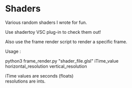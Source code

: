 # Shaders

Various random shaders I wrote for fun.  

Use shadertoy VSC plug-in to check them out!

Also use the frame render script to render a specific frame.  

Usage :  
  
python3 frame_render.py "shader_file.glsl" iTime_value horizontal_resolution vertical_resolution  

iTime values are seconds (floats)  
resolutions are ints.
